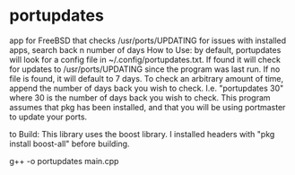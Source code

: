 # portupdates
app for FreeBSD that checks /usr/ports/UPDATING for issues with installed apps, search back n number of days
How to Use:
by default, portupdates will look for a config file in ~/.config/portupdates.txt. If found it will check for updates to /usr/ports/UPDATING
since the program was last run. If no file is found, it will default to 7 days.
To check an arbitrary amount of time, append the number of days back you wish to check. I.e. "portupdates 30" where 30 is the number of days
back you wish to check.
This program assumes that pkg has been installed, and that you will be using portmaster to update your ports.


to Build:
This library uses the boost library. I installed headers with "pkg install boost-all" before building.

g++ -o portupdates main.cpp
